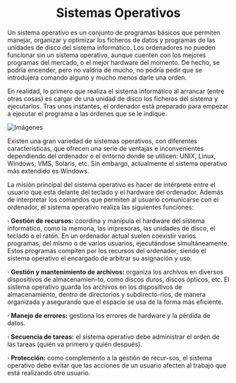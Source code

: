 <div align="center">
  
# Sistemas Operativos

</div>

  
Un sistema operativo es un conjunto de programas básicos que permiten manejar, organizar y optimizar los ficheros de datos y programas de las unidades de disco del sistema informático. Los ordenadores no pueden funcionar sin un sistema operativo, aunque cuenten con los mejores programas del mercado, o el mejor hardware del momento. De hecho, se podría encender, pero no valdría de mucho, no podría pedir que se introdujera comando alguno y mucho menos darle una orden.

En realidad, lo primero que realiza el sistema informático al arrancar (entre otras cosas) es cargar de una unidad de disco los ficheros del sistema y ejecutarlos. Tras unos instantes, el ordenador está preparado para empezar a ejecutar el programa o las órdenes que se le indique.

![Imágenes](Images_OS/1,png)

Existen una gran variedad de sistemas operativos, con diferentes características, que ofrecen una serie de ventajas e inconvenientes dependiendo del ordenador o el entorno donde se utilicen: UNIX, Linux, Windows, VMS, Solaris, etc. Sin embargo, actualmente el sistema operativo más extendido es Windows.  

La misión principal del sistema operativo es hacer de intérprete entre el usuario que está delante del teclado y el hardware del ordenador. Además de interpretar los comandos que permiten al usuario comunicarse con el ordenador, el sistema operativo realiza las siguientes funciones:  

**· Gestión de recursos:** coordina y manipula el hardware del sistema informático, como la memoria, las impresoras, las unidades de disco, el teclado o el ratón. En un ordenador actual suelen coexistir varios programas, del mismo o de varios usuarios, ejecutándose simultáneamente. Estos programas compiten por los recursos del ordenador, siendo el sistema operativo el encargado de arbitrar su asignación y uso.
  
**· Gestión y mantenimiento de archivos:** organiza los archivos en diversos dispositivos de almacenamien-to, como discos duros, discos ópticos, etc. El sistema operativo guarda los archivos en los dispositivos de almacenamiento, dentro de directorios y subdirecto-rios, de manera organizada y asegurando que el espacio se usa de la forma más eficiente.
  
**· Manejo de errores:** gestiona los errores de hardware y la pérdida de datos.
  
**· Secuencia de tareas:** el sistema operativo debe administrar el orden de las tareas (quién va primero y quién después).
  
**· Protección:** como complemento a la gestión de recur-sos, el sistema operativo debe evitar que las acciones de un usuario afecten al trabajo que está realizando
otro usuario.


